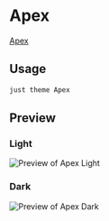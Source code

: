 # Apex

[Apex](https://www.twitter.com/clearlysid)

## Usage

```bash
just theme Apex
```

## Preview

### Light

![Preview of Apex Light](preview-light.png)

### Dark

![Preview of Apex Dark](preview-dark.png)
